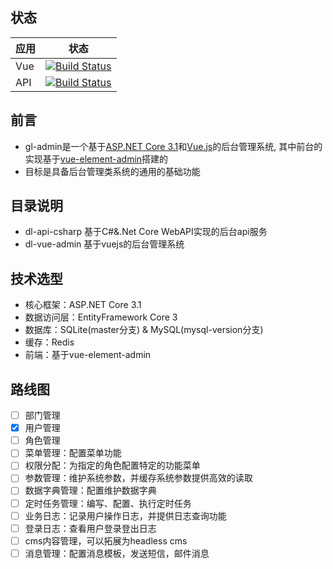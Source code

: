 ## 状态
| 应用 | 状态 |
|-|-|
|Vue|[![Build Status](https://dev.azure.com/Zhiwen-Lin/Codepie/_apis/build/status/dl-admin-vue?branchName=master)](https://dev.azure.com/Zhiwen-Lin/Codepie/_build/latest?definitionId=25&branchName=master)|
|API|[![Build Status](https://dev.azure.com/Zhiwen-Lin/Codepie/_apis/build/status/dl-admin-api?branchName=master)](https://dev.azure.com/Zhiwen-Lin/Codepie/_build/latest?definitionId=24&branchName=master)|

## 前言
- gl-admin是一个基于[ASP.NET Core 3.1](https://dotnet.microsoft.com/apps/aspnet)和[Vue.js](https://cn.vuejs.org)的后台管理系统, 其中前台的实现基于[vue-element-admin](https://github.com/PanJiaChen/vue-element-admin)搭建的
- 目标是具备后台管理类系统的通用的基础功能

## 目录说明
- dl-api-csharp 基于C#&.Net Core WebAPI实现的后台api服务
- dl-vue-admin 基于vuejs的后台管理系统

## 技术选型
- 核心框架：ASP.NET Core 3.1
- 数据访问层：EntityFramework Core 3
- 数据库：SQLite(master分支) & MySQL(mysql-version分支)
- 缓存：Redis
- 前端：基于vue-element-admin

## 路线图
- [ ] 部门管理
- [x] 用户管理
- [ ] 角色管理
- [ ] 菜单管理：配置菜单功能
- [ ] 权限分配：为指定的角色配置特定的功能菜单
- [ ] 参数管理：维护系统参数，并缓存系统参数提供高效的读取
- [ ] 数据字典管理：配置维护数据字典
- [ ] 定时任务管理：编写、配置、执行定时任务
- [ ] 业务日志：记录用户操作日志，并提供日志查询功能
- [ ] 登录日志：查看用户登录登出日志
- [ ] cms内容管理，可以拓展为headless cms
- [ ] 消息管理：配置消息模板，发送短信，邮件消息

